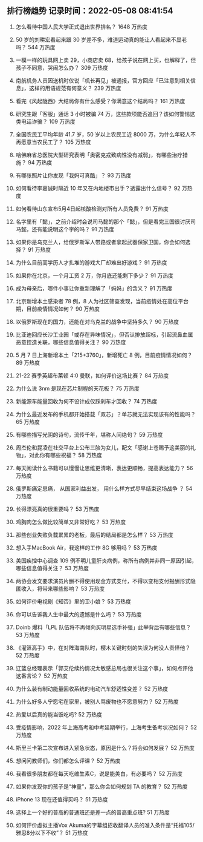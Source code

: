 
## 排行榜趋势 记录时间：2022-05-08 08:41:54
  
  1. 怎么看待中国人民大学正式退出世界排名？ 1648 万热度
    
  2. 50 岁的刘畊宏看起来跟 30 岁差不多，难道运动真的能让人看起来不显老吗？ 544 万热度
    
  3. 一模一样的玩具网上卖 29，小商店卖 68，给孩子说在网上买，也解释了，但孩子不同意，哭闹怎么办？ 309 万热度
    
  4. 南航机务人员因送机时仅说「机长再见」被通报，官方回应「已注意到相关信息」，这样的用语规范有何意义？ 239 万热度
    
  5. 看完《风起陇西》大结局你有什么感受？你满意这个结局吗？ 161 万热度
    
  6. 研究生跟「客服」通话 3 小时被骗 74 万，这些款项能否追回？该如何警惕这类电话诈骗？ 109 万热度
    
  7. 全国农民工平均年龄 41.7 岁，50 岁以上农民工近 8000 万，为什么年轻人不再愿意当农民工了？ 105 万热度
    
  8. 哈佛麻省总医院大型研究表明「奥密克戎致病性没有减弱」，有哪些治疗措施？ 94 万热度
    
  9. 有哪张照片让你发现「我妈可真酷」？ 93 万热度
    
  10. 如何看待李嘉诚时隔近 10 年又在内地楼市出手？透露出什么信号？ 92 万热度
    
  11. 如何看待山东宣布5月4日起核酸检测对所有人员免费？ 91 万热度
    
  12. 名字里有「懿」，之前介绍时会说司马懿的那个「懿」，但是看完三国很讨厌司马懿，还有能说明这个字的吗？ 91 万热度
    
  13. 如果你是乌克兰人，给俄罗斯军人带路或者拿起武器保家卫国，你会如何选择？ 91 万热度
    
  14. 为什么目前高学历人才扎堆的游戏大厂却难出好游戏？ 91 万热度
    
  15. 如果你在北京，一个月工资 2 万，你月底还能剩下多少？ 91 万热度
    
  16. 成为母亲后，哪件小事让你重新理解了「妈妈」的含义？ 91 万热度
    
  17. 北京新增本土感染者 78 例，8 人为社区筛查发现，当前疫情处在高位平台期，目前疫情情况如何？ 90 万热度
    
  18. 以俄罗斯现在的国力，还能在对乌克兰的战争中坚持多久？ 90 万热度
    
  19. 比亚迪回应长沙工业园「或存在异味情况」，但否认排放超标，引起流鼻血属恶意捏造关联，哪些信息值得关注？ 90 万热度
    
  20. 5 月 7 日上海新增本土「215+3760」，新增死亡 8 例，目前疫情情况如何？ 89 万热度
    
  21. 21-22 赛季英超布莱顿 4:0 曼联，如何评价这场比赛？ 84 万热度
    
  22. 为什么说 3nm 是现在芯片制程的天花板？ 75 万热度
    
  23. 新能源车能量回收为何不设计成仅踩刹车才回收？ 74 万热度
    
  24. 为什么最近发布的手机都开始搭载「双芯」？单芯就无法实现该有的性能吗？ 65 万热度
    
  25. 有哪些描写光阴的诗句，流传千年，堪称人间绝句？ 59 万热度
    
  26. 周杰伦和昆凌在社交平台上公布三胎为女儿，配文「感谢上苍赐予这美丽的礼物」，对此你有哪些祝福？ 58 万热度
    
  27. 每天阅读什么书籍可以慢慢让思维更清晰，表达更顺畅，提高表达能力？ 56 万热度
    
  28. 俄罗斯痛定思痛， 从国家利益出发， 用什么样方式尽早结束这场战争 ？ 54 万热度
    
  29. 长得漂亮真的很重要吗？ 53 万热度
    
  30. 鸡胸肉怎么做比较简单又非常好吃？ 53 万热度
    
  31. 那些创业失败负载累累的老板，最后的结局都是怎么样？ 53 万热度
    
  32. 想入手MacBook Air，我这样的工作 8G 够用吗？ 53 万热度
    
  33. 美国疾控中心调查 109 例不明儿童肝炎病例，称所有病例并非同一原因引起，哪些信息值得关注？ 53 万热度
    
  34. 两协会发文要求演员片酬不得使用现金方式支付，不得以变相支付报酬形式隐匿收入，将带来哪些影响？ 53 万热度
    
  35. 如何评价电视剧《知否》里的卫小娘？ 53 万热度
    
  36. 你可以告诉我人生中最大的遗憾是什么吗？ 53 万热度
    
  37. Doinb 爆料「LPL 队伍将不再倾向买明星选手补强」此举背后有哪些信息？ 53 万热度
    
  38. 《灌篮高手》中，在对阵海南队时，樱木关键时刻的失误为何没人责怪他？ 52 万热度
    
  39. 辽篮总经理表示「郭艾伦续约情况太敏感总局也很关注这个事」，如何点评他这番言论？ 52 万热度
    
  40. 为什么装有制动能量回收系统的电动汽车舒适性变差？ 52 万热度
    
  41. 为什么好多人宁愿宅在家里，被别人骂废物也不愿意努力？ 52 万热度
    
  42. 热爱以后真的能当饭吃吗? 52 万热度
    
  43. 受疫情影响，2022 年上海高考和中考延期举行，上海考生备考状况如何？ 52 万热度
    
  44. 斯里兰卡第二次宣布进入紧急状态，原因是什么？将会如何发展？ 52 万热度
    
  45. 想问问教师们，你们都怎么评课？ 52 万热度
    
  46. 我看很多朋友都在每天吃维生素C，说是能美白，有必要吗？ 52 万热度
    
  47. 如果你发现你的孩子是“神童”，那么你会如何规划 TA 的教育？ 52 万热度
    
  48. iPhone 13 现在还值得买吗？ 51 万热度
    
  49. 选择上一个好的普高的普通班还是差一点的普高重点班? 51 万热度
    
  50. 如何评价虚拟主播Vox Akuma的字幕组招收翻译人员的准入条件是“托福105/雅思8分以下不收”？ 51 万热度
    